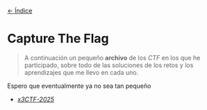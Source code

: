 [<- Índice](../HackingFightClub.md)
# Capture The Flag

> A continuación un pequeño **archivo** de los *CTF* en los que he participado, sobre todo de las soluciones de los retos y los aprendizajes que me llevo en cada uno.

Espero que eventualmente ya no sea tan pequeño

- [*x3CTF-2025*]()